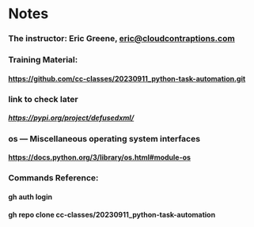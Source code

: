 # Notes  

### The instructor: Eric Greene, eric@cloudcontraptions.com

### Training Material:
#### https://github.com/cc-classes/20230911_python-task-automation.git


### link to check later
##### https://pypi.org/project/defusedxml/


### os — Miscellaneous operating system interfaces
#### https://docs.python.org/3/library/os.html#module-os


### Commands Reference:
#### gh auth login
#### gh repo clone cc-classes/20230911_python-task-automation


